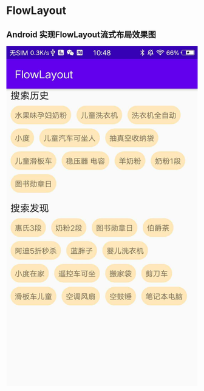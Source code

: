 # FlowLayout

## Android 实现FlowLayout流式布局效果图



![](https://github.com/Badkid-Lonely/FlowLayout/blob/master/%E6%95%88%E6%9E%9C%E5%9B%BE.jpg)

